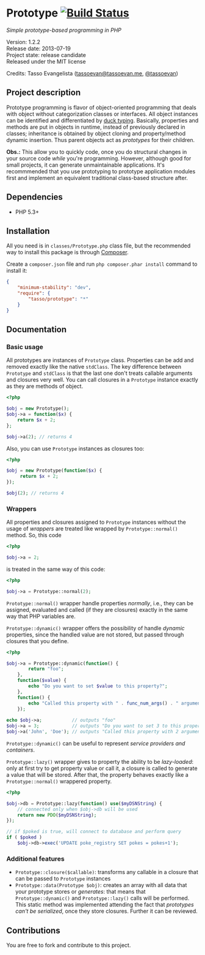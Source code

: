 # Prototype [![Build Status](https://travis-ci.org/tassoevan/prototype.png?branch=master)](https://travis-ci.org/tassoevan/prototype)

*Simple prototype-based programming in PHP*

Version: 1.2.2  
Release date: 2013-07-19  
Project state: release candidate  
Released under the MIT license

Credits: Tasso Evangelista ([tassoevan@tassoevan.me](mailto:tassoevan@tassoevan.me), [@tassoevan](http://twitter.org/tassoevan))

## Project description

Prototype programming is flavor of object-oriented programming that deals with object without categorization classes or interfaces. All object instances can be identified and differentiated by [duck typing](http://en.wikipedia.org/wiki/Duck_typing). Basically, properties and methods are put in objects in runtime, instead of previously declared in classes;  inheritance is obtained by object cloning and property/method dynamic insertion. Thus parent objects act as *prototypes* for their children.

**Obs.:** This allow you to quickly code, once you do structural changes in your source code *while* you're programming. However, although good for small projects, it can generate unmaintainable applications. It's recommmended that you use prototyping to prototype application modules first and implement an equivalent traditional class-based structure after.

## Dependencies

* PHP 5.3+

## Installation

All you need is in `classes/Prototype.php` class file, but the recommended way to install this package is through [Composer](http://getcomposer.org/).

Create a `composer.json` file and run `php composer.phar install` command to install it:

```json
{
    "minimum-stability": "dev",
    "require": {
		"tasso/prototype": "*"
    }
}
``` 

## Documentation

### Basic usage

All prototypes are instances of `Prototype` class. Properties can be add and removed exactly like the native `stdClass`. The key difference between `Prototype` and `stdClass` is that
the last one don't treats callable arguments and closures very well. You can call closures in a `Prototype` instance exactly as they are methods of object.

```php
<?php

$obj = new Prototype();
$obj->a = function($x) {
	return $x + 2;
};

$obj->a(2); // returns 4

```

Also, you can use `Prototype` instances as closures too:

```php
<?php

$obj = new Prototype(function($x) {
     return $x + 2;
});

$obj(2); // returns 4

```

### Wrappers

All properties and closures assigned to `Prototype` instances without the usage of *wrappers* are treated like wrapped by `Prototype::normal()` method. So, this code

```php
<?php

$obj->a = 2;

```

is treated in the same way of this code:

```php
<?php

$obj->a = Prototype::normal(2);

```

`Prototype::normal()` wrapper handle properties *normally*, i.e., they can be assigned, evaluated and called (if they are closures) exactly in the same way that PHP variables are.

`Prototype::dynamic()` wrapper offers the possibility of handle *dynamic* properties, since the handled value are not stored, but passed through closures that you define.

```php
<?php

$obj->a = Prototype::dynamic(function() {
        return "foo";
    },
    function($value) {
        echo "Do you want to set $value to this property?";
    },
    function() {
        echo "Called this property with " . func_num_args() . " arguments.";
    });
    
echo $obj->a;           // outputs "foo"
$obj->a = 3;            // outputs "Do you want to set 3 to this property?"
$obj->a('John', 'Doe'); // outputs "Called this property with 2 arguments."

```

`Prototype::dynamic()` can be useful to represent *service providers and containers*.

`Prototype::lazy()` wrapper gives to property the ability to be *lazy-loaded*: only at first try to get property value or call it, a closure is called to generate a value that will be stored. After that, the property behaves exactly like a `Prototype::normal()` wrappered property.

```php
<?php

$obj->db = Prototype::lazy(function() use($myDSNString) {
	// connected only when $obj->db will be used
    return new PDO($myDSNString);
});

// if $poked is true, will connect to database and perform query
if ( $poked )
    $obj->db->exec('UPDATE poke_registry SET pokes = pokes+1');

```

### Additional features

* `Prototype::closure($callable)`: transforms any callable in a closure that can be passed to `Prototype` instances
* `Prototype::data(Prototype $obj)`: creates an array with all data that your prototype stores or *generates*: that means that `Prototype::dynamic()` and `Prototype::lazy()` calls will be performed. This static method was implemented attending the fact that *prototypes can't be serialized*, once they store closures. Further it can be reviewed.

## Contributions

You are free to fork and contribute to this project.
